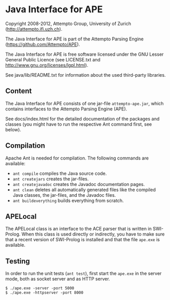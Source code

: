 Java Interface for APE
======================

Copyright 2008-2012, Attempto Group, University of Zurich (http://attempto.ifi.uzh.ch).

The Java Interface for APE is part of the Attempto Parsing Engine
(https://github.com/Attempto/APE).

The Java Interface for APE is free software licensed under the GNU Lesser General Public
Licence (see LICENSE.txt and http://www.gnu.org/licenses/lgpl.html).

See java/lib/README.txt for information about the used third-party libraries.


Content
-------

The Java Interface for APE consists of one jar-file `attempto-ape.jar`, which contains interfaces
to the Attempto Parsing Engine (APE).

See docs/index.html for the detailed documentation of the packages and classes (you might have to
run the respective Ant command first, see below).


Compilation
-----------

Apache Ant is needed for compilation. The following commands are available:

- `ant compile` compiles the Java source code.
- `ant createjars` creates the jar-files.
- `ant createjavadoc` creates the Javadoc documentation pages.
- `ant clean` deletes all automatically generated files like the compiled Java classes, the
  jar-files, and the Javadoc files.
- `ant buildeverything` builds everything from scratch.


APELocal
--------

The APELocal class is an interface to the ACE parser that is written in SWI-Prolog. When this class
is used directly or indirectly, you have to make sure that a recent version of SWI-Prolog is
installed and that the file `ape.exe` is available.


Testing
-------

In order to run the unit tests (`ant test`), first start the `ape.exe`
in the server mode, both as socket server and as HTTP server.

	$ ./ape.exe -server -port 5000
	$ ./ape.exe -httpserver -port 8000
